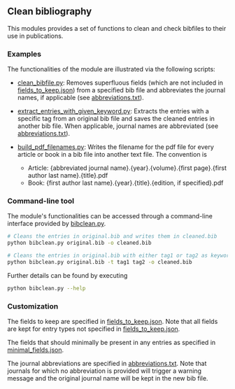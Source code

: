 ## Clean bibliography

This modules provides a set of functions to clean and check bibfiles to their use in publications.


### Examples

The functionalities of the module are illustrated via the following scripts:

- [clean_bibfile.py](examples/clean_bibfile.py): Removes superfluous fields (which are not included in [fields_to_keep.json]) from a specified bib file and abbreviates the journal names, if applicable (see [abbreviations.txt]).

- [extract_entries_with_given_keyword.py](examples/extract_entries_with_given_keyword.py): Extracts the entries with a specific tag from an original bib file and saves the cleaned entries in another bib file. When applicable, journal names are abbreviated (see [abbreviations.txt]).

- [build_pdf_filenames.py](examples/build_pdf_filenames.py): Writes the filename for the pdf file for every article or book in a bib file into another text file. The convention is
  - Article: {abbreviated journal name}.{year}.{volume}.{first page}.{first author last name}.{title}.pdf
  - Book: {first author last name}.{year}.{title}.{edition, if specified}.pdf


### Command-line tool

The module's functionalities can be accessed through a command-line interface provided by [bibclean.py](bibclean.py).
```bash
# Cleans the entries in original.bib and writes them in cleaned.bib
python bibclean.py original.bib -o cleaned.bib

# Cleans the entries in original.bib with either tag1 or tag2 as keywords and writes them in cleaned.bib
python bibclean.py original.bib -t tag1 tag2 -o cleaned.bib
```
Further details can be found by executing
```bash
python bibclean.py --help
```


### Customization

The fields to keep are specified in [fields_to_keep.json]. Note that all fields are kept for entry types not specified in [fields_to_keep.json].

The fields that should minimally be present in any entries as specified in [minimal_fields.json].

The journal abbreviations are specified in [abbreviations.txt]. Note that journals for which no abbreviation is provided will trigger a warning message and the original journal name will be kept in the new bib file.



[abbreviations.txt]:   clean_bibliography/config/abbreviations.txt
[fields_to_keep.json]: clean_bibliography/config/fields_to_keep.json
[minimal_fields.json]: clean_bibliography/config/minimal_fields.json
